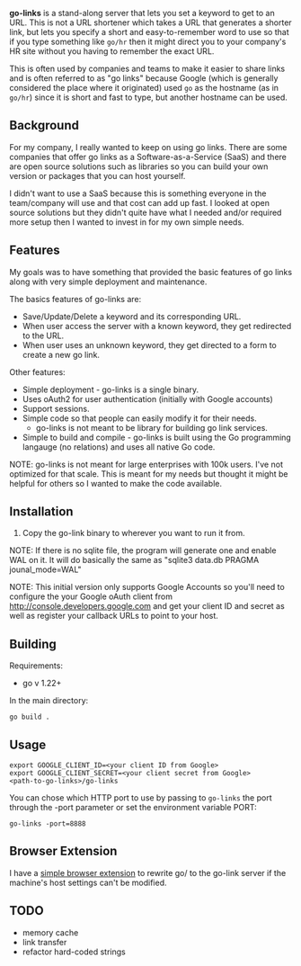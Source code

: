 
**go-links** is a stand-along server that lets you set a keyword to get to an
URL.  This is not a URL shortener which takes a URL that generates a shorter
link, but lets you specify a short and easy-to-remember word to use so that if
you type something like `go/hr` then it might direct you to your company's HR
site without you having to remember the exact URL.

This is often used by companies and teams to make it easier to share links and
is often referred to as "go links" because Google (which is generally considered
the place where it originated) used `go` as the hostname (as in `go/hr`) since
it is short and fast to type, but another hostname can be used.

## Background

For my company, I really wanted to keep on using go links.  There are some
companies that offer go links as a Software-as-a-Service (SaaS) and there are
open source solutions such as libraries so you can build your own version or
packages that you can host yourself.

I didn't want to use a SaaS because this is something everyone in the
team/company will use and that cost can add up fast.  I looked at open source
solutions but they didn't quite have what I needed and/or required more setup
then I wanted to invest in for my own simple needs.

## Features

My goals was to have something that provided the basic features of go links
along with very simple deployment and maintenance.


The basics features of go-links are:

* Save/Update/Delete a keyword and its corresponding URL.
* When user access the server with a known keyword, they get redirected to the
  URL.
* When user uses an unknown keyword, they get directed to a form to create a new
  go link.

Other features:

* Simple deployment - go-links is a single binary.
* Uses oAuth2 for user authentication (initially with Google accounts)
* Support sessions.
* Simple code so that people can easily modify it for their needs.
   * go-links is not meant to be library for building go link services.
* Simple to build and compile - go-links is built using the Go programming
  langauge (no relations) and uses all native Go code.

NOTE: go-links is not meant for large enterprises with 100k users.  I've not
optimized for that scale.  This is meant for my needs but thought it might be
helpful for others so I wanted to make the code available.

## Installation

1. Copy the go-link binary to wherever you want to run it from.

NOTE: If there is no sqlite file, the program will generate one and enable WAL
on it.  It will do basically the same as "sqlite3 data.db PRAGMA jounal_mode=WAL"

NOTE: This initial version only supports Google Accounts so you'll need to configure
the your Google oAuth client from http://console.developers.google.com and get
your client ID and secret as well as register your callback URLs to point to
your host.

## Building

Requirements:
  * go v 1.22+

In the main directory:

`go build .`

## Usage

```
export GOOGLE_CLIENT_ID=<your client ID from Google>
export GOOGLE_CLIENT_SECRET=<your client secret from Google>
<path-to-go-links>/go-links
```

You can chose which HTTP port to use by passing to `go-links` the port through
the -port parameter or set the environment variable PORT:

`go-links -port=8888`

## Browser Extension

I have a [simple browser
extension](https://github.com/lazyhacker/go-links-chrome-extension) to rewrite go/ to the go-link server if the
machine's host settings can't be modified.

## TODO

- memory cache
- link transfer
- refactor hard-coded strings

